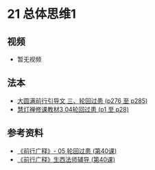 # 21 总体思维1

## 视频
- 暂无视频

## 法本
- [大圆满前行引导文 三、轮回过患 (p276 至 p285)](/books/dymqx/#p276)
- [慧灯禅修课教材3 04轮回过患 (p1 至 p28)](/books/b3/3-04/#p1)

## 参考资料
- [《前行广释》- 05 轮回过患 (第40课)](/refs/qxgs/qxgs-05lh#前行广释第040)
- [《前行广释》生西法师辅导 (第40课)](/refs/qxgs/fudao/qxgsfd-05lh/#前行广释第040辅导)